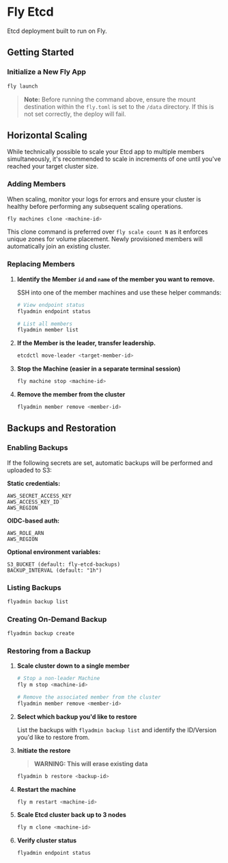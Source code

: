 # Fly Etcd

Etcd deployment built to run on Fly.

## Getting Started

### Initialize a New Fly App

```bash
fly launch
```

> **Note:** Before running the command above, ensure the mount destination within the `fly.toml` is set to the `/data` directory. If this is not set correctly, the deploy will fail.

## Horizontal Scaling

While technically possible to scale your Etcd app to multiple members simultaneously, it's recommended to scale in increments of one until you've reached your target cluster size.

### Adding Members

When scaling, monitor your logs for errors and ensure your cluster is healthy before performing any subsequent scaling operations.

```bash
fly machines clone <machine-id>
```

This clone command is preferred over `fly scale count N` as it enforces unique zones for volume placement. Newly provisioned members will automatically join an existing cluster.

### Replacing Members

1. **Identify the Member `id` and `name` of the member you want to remove.**

   SSH into one of the member machines and use these helper commands:

   ```bash
   # View endpoint status
   flyadmin endpoint status
   ```
   
   ```bash
   # List all members
   flyadmin member list
   ```

2. **If the Member is the leader, transfer leadership.**

   ```bash
   etcdctl move-leader <target-member-id>
   ```

3. **Stop the Machine (easier in a separate terminal session)**

   ```bash
   fly machine stop <machine-id>
   ```

4. **Remove the member from the cluster**

   ```bash
   flyadmin member remove <member-id>
   ```

## Backups and Restoration

### Enabling Backups

If the following secrets are set, automatic backups will be performed and uploaded to S3:

**Static credentials:**
```
AWS_SECRET_ACCESS_KEY
AWS_ACCESS_KEY_ID
AWS_REGION
```

**OIDC-based auth:**
```
AWS_ROLE_ARN
AWS_REGION
```

**Optional environment variables:**
```
S3_BUCKET (default: fly-etcd-backups)
BACKUP_INTERVAL (default: "1h")
```

### Listing Backups

```bash
flyadmin backup list
```

### Creating On-Demand Backup

```bash
flyadmin backup create
```

### Restoring from a Backup

1. **Scale cluster down to a single member**

   ```bash
   # Stop a non-leader Machine
   fly m stop <machine-id>

   # Remove the associated member from the cluster
   flyadmin member remove <member-id>
   ```

2. **Select which backup you'd like to restore**

   List the backups with `flyadmin backup list` and identify the ID/Version you'd like to restore from.

3. **Initiate the restore**

   > **WARNING: This will erase existing data**
   
   ```bash
   flyadmin b restore <backup-id>
   ```

4. **Restart the machine**

   ```bash
   fly m restart <machine-id>
   ```

5. **Scale Etcd cluster back up to 3 nodes**

   ```bash
   fly m clone <machine-id>
   ```

6. **Verify cluster status**

   ```bash
   flyadmin endpoint status
   ```
